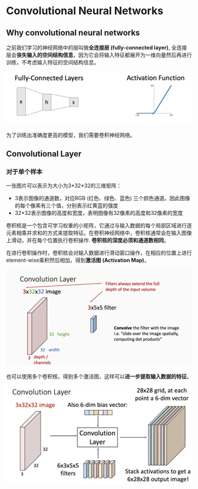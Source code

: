 # Convolutional Neural Networks

## Why convolutional neural networks

之前我们学习的神经网络中的层叫做**全连接层 (fully-connected layer)**, 全连接层会**丧失输入的空间结构信息**，因为它会将输入特征都展开为一维向量然后再进行训练，不考虑输入特征的空间结构信息。

![fullyconnectedlayer](Images/fullyconnectedlayer.png)

为了训练出准确度更高的模型，我们需要卷积神经网络。

## Convolutional Layer

### 对于单个样本

一张图片可以表示为大小为3\*32\*32的三维矩阵：

- 3表示图像的通道数，对应RGB (红色、绿色、蓝色) 三个颜色通道。因此图像的每个像素有三个值，分别表示红黄蓝的强度
- 32*32表示图像的高度和宽度，表明图像有32像素的高度和32像素的宽度

卷积核是一个包含可学习权重的小矩阵，它通过与输入数据的每个局部区域进行逐元素相乘并求和的方式来提取特征。在卷积神经网络中，卷积核通常会在输入图像上滑动，并在每个位置执行卷积操作. **卷积核的深度必须和通道数相同**。

在进行卷积操作时，卷积核会对输入数据进行滑动窗口操作，在相应的位置上进行element-wise乘积然后相加，得到**激活图 (Activation Map)**。

![filter](Images/filter.gif)

也可以使用多个卷积核，得到多个激活图，这样可以**进一步提取输入数据的特征**。

![multiconvokernels](Images/multiconvokernels.png)
